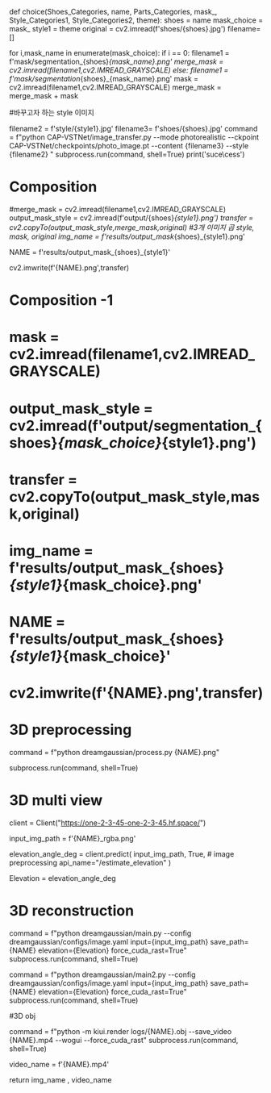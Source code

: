 def choice(Shoes_Categories, name, Parts_Categories, mask_, Style_Categories1, Style_Categories2, theme):
  shoes = name
  mask_choice = mask_
  style1 = theme
  original = cv2.imread(f'shoes/{shoes}.jpg')
  filename=[]

  for i,mask_name in enumerate(mask_choice):
    if i == 0:
      filename1 = f'mask/segmentation_{shoes}_{mask_name}.png'
      merge_mask = cv2.imread(filename1,cv2.IMREAD_GRAYSCALE)
    else:
      filename1 = f'mask/segmentation_{shoes}_{mask_name}.png'
      mask = cv2.imread(filename1,cv2.IMREAD_GRAYSCALE)
      merge_mask = merge_mask + mask

  #바꾸고자 하는 style 이미지

  filename2 = f'style/{style1}.jpg'
  filename3= f'shoes/{shoes}.jpg'
  command = f"python CAP-VSTNet/image_transfer.py --mode photorealistic --ckpoint CAP-VSTNet/checkpoints/photo_image.pt --content {filename3}  --style {filename2} "
  subprocess.run(command, shell=True)
  print('suce\cess')

   # Composition
  #merge_mask = cv2.imread(filename1,cv2.IMREAD_GRAYSCALE)
  output_mask_style = cv2.imread(f'output/{shoes}_{style1}.png')
  transfer = cv2.copyTo(output_mask_style,merge_mask,original) #3개 이미지 곱 style, mask, original
  img_name = f'results/output_mask_{shoes}_{style1}.png'

  NAME = f'results/output_mask_{shoes}_{style1}'

  cv2.imwrite(f'{NAME}.png',transfer)


  # Composition -1
  # mask = cv2.imread(filename1,cv2.IMREAD_GRAYSCALE)
  # output_mask_style = cv2.imread(f'output/segmentation_{shoes}_{mask_choice}_{style1}.png')
  # transfer = cv2.copyTo(output_mask_style,mask,original)
  # img_name = f'results/output_mask_{shoes}_{style1}_{mask_choice}.png'

  # NAME = f'results/output_mask_{shoes}_{style1}_{mask_choice}'

  # cv2.imwrite(f'{NAME}.png',transfer)

  # 3D preprocessing

  command = f"python dreamgaussian/process.py {NAME}.png"

  subprocess.run(command, shell=True)

  # 3D multi view

  client = Client("https://one-2-3-45-one-2-3-45.hf.space/")

  input_img_path = f'{NAME}_rgba.png'

  elevation_angle_deg = client.predict(
    input_img_path,
    True,		# image preprocessing
    api_name="/estimate_elevation"
  )


  Elevation = elevation_angle_deg


  # 3D reconstruction

  command = f"python dreamgaussian/main.py --config dreamgaussian/configs/image.yaml input={input_img_path} save_path={NAME} elevation={Elevation} force_cuda_rast=True"
  subprocess.run(command, shell=True)

  command = f"python dreamgaussian/main2.py --config dreamgaussian/configs/image.yaml input={input_img_path} save_path={NAME} elevation={Elevation} force_cuda_rast=True"
  subprocess.run(command, shell=True)

  #3D obj

  command = f"python -m kiui.render logs/{NAME}.obj --save_video {NAME}.mp4 --wogui --force_cuda_rast"
  subprocess.run(command, shell=True)

  video_name = f'{NAME}.mp4'

  return img_name , video_name